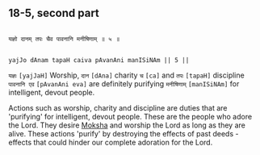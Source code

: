 ## 18-5, second part 


```shloka-sa

यज्ञो दानम् तपः चैव पावनानि मनीषिणाम् ॥ ५ ॥

```
```shloka-sa-hk

yajJo dAnam tapaH caiva pAvanAni manISiNAm || 5 ||

```
`यज्ञः` `[yajJaH]` Worship, `दान` `[dAna]` charity `च` `[ca]` and `तपः` `[tapaH]` discipline `पावनानि एव` `[pAvanAni eva]` are definitely purifying `मनीषिणाम्` `[manISiNAm]` for intelligent, devout people.

Actions such as worship, charity and discipline are duties that are 'purifying' for intelligent, devout people. These are the people who adore the Lord. They desire 
[Moksha](Back-to-Basics.md#Moksha)
 and worship the Lord as long as they are alive. These actions 'purify' by destroying the effects of past deeds - effects that could hinder our complete adoration for the Lord.


